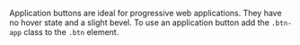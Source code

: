 Application buttons are ideal for progressive web applications. They have no hover state and a slight bevel. To use an application button add the `.btn-app` class to the `.btn` element.